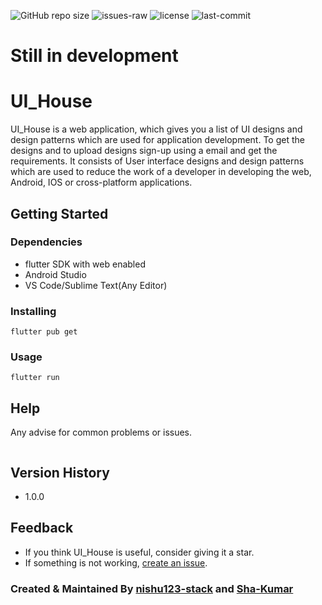 ![GitHub repo size](https://img.shields.io/github/repo-size/Sha-Kumar/UI_House)
![issues-raw](https://img.shields.io/github/issues-raw/Sha-Kumar/UI_House)
![license](https://img.shields.io/github/license/Sha-Kumar/UI_House)
![last-commit](https://img.shields.io/github/last-commit/Sha-Kumar/UI_House)


# Still in development


# UI_House

UI_House is a web application, which gives you a list of UI designs and design patterns which are used for application development. 
To get the designs and to upload designs sign-up using a email and get the requirements.
It consists of User interface designs and design patterns which are used to reduce the work of a developer in developing the web, Android, IOS or cross-platform applications.


## Getting Started

### Dependencies

- flutter SDK with web enabled
- Android Studio
- VS Code/Sublime Text(Any Editor) 

### Installing

```
flutter pub get
```

### Usage 

```
flutter run
```


## Help

Any advise for common problems or issues.
```

```


## Version History

- 1.0.0


## Feedback

- If you think UI_House is useful, consider giving it a star.
- If something is not working, [create an issue](https://github.com/Sha-Kumar/UI_House/issues/new).

### Created & Maintained By [nishu123-stack](https://github.com/nishu123-stack) and [Sha-Kumar](https://github.com/Sha-Kumar)
